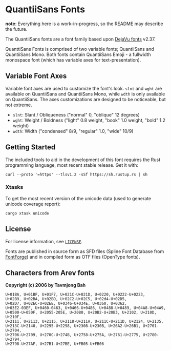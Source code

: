 # QuantiiSans Fonts

**note**: Everything here is a work-in-progress, so the README may describe the
future.

The QuantiiSans fonts are a font family based upon [DejaVu fonts] v2.37.

QuanttiSans Fonts is comprised of two variable fonts; QuantiiSans and
QuantiiSans Mono.  Both fonts contain QuantiiSans Emoji - a fullwidth monospace
font (which has variable axes for text-presentation).

## Variable Font Axes

Variable font axes are used to customize the font's look.  `slnt` and `wght` are
available on QuantiiSans and QuantiiSans Mono, while `wdth` is only available on
QuantiiSans.  The axes customizations are designed to be noticeable, but not
extreme.

 - `slnt`: Slant / Obliqueness ("normal" 0, "oblique" 12 degrees)
 - `wght`: Weight / Boldness ("light" 0.8 weight, "book" 1.0 weight, "bold"
   1.2 weight)
 - `wdth`: Width ("condensed" 8/9, "regular" 1.0, "wide" 10/9)

## Getting Started

The included tools to aid in the development of this font requires the Rust
programming language, most recent stable release.  Get it with:

```shell
curl --proto '=https' --tlsv1.2 -sSf https://sh.rustup.rs | sh
```

### Xtasks

To get the most recent version of the unicode data (used to generate unicode
coverage report):

```shell
cargo xtask unicode
```

## License

For license information, see [`LICENSE`](./LICENSE).

Fonts are published in source form as SFD files (Spline Font Database from
[FontForge]) and in compiled form as OTF files (OpenType fonts).

Characters from Arev fonts
--------------------------
__Copyright (c) 2006 by Tavmjong Bah__

    U+01BA, U+01BF, U+01F7, U+021C-U+021D, U+0220, U+0222-U+0223,
    U+02B9, U+02BA, U+02BD, U+02C2-U+02C5, U+02d4-U+02D5,
    U+02D7, U+02EC-U+02EE, U+0346-U+034E, U+0360, U+0362,
    U+03E2-03EF, U+0460-0463, U+0466-U+0486, U+0488-U+0489, U+04A8-U+04A9,
    U+0500-U+050F, U+2055-205E, U+20B0, U+20B2-U+20B3, U+2102, U+210D, U+210F,
    U+2111, U+2113, U+2115, U+2118-U+211A, U+211C-U+211D, U+2124, U+2135,
    U+213C-U+2140, U+2295-U+2298, U+2308-U+230B, U+26A2-U+26B1, U+2701-U+2704,
    U+2706-U+2709, U+270C-U+274B, U+2758-U+275A, U+2761-U+2775, U+2780-U+2794,
    U+2798-U+27AF, U+27B1-U+27BE, U+FB05-U+FB06

<!-- $Id$ -->

[DejaVu fonts]: http://gnome.org/fonts/
[FontForge]: https://fontforge.github.io/
